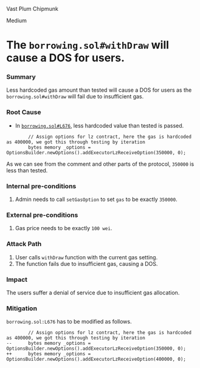 Vast Plum Chipmunk

Medium

# The `borrowing.sol#withDraw` will cause a DOS for users.


### Summary

Less hardcoded gas amount than tested will cause a DOS for users as the `borrowing.sol#withDraw` will fail due to insufficient gas.

### Root Cause

- In [`borrowing.sol#L676`](https://github.com/sherlock-audit/2024-11-autonomint/blob/main/Blockchain/Blockchian/contracts/Core_logic/borrowing.sol#L676), less hardcoded value than tested is passed.

```solidity
        // Assign options for lz contract, here the gas is hardcoded as 400000, we got this through testing by iteration
        bytes memory _options = OptionsBuilder.newOptions().addExecutorLzReceiveOption(350000, 0);
```

As we can see from the comment and other parts of the protocol, `350000` is less than tested.

### Internal pre-conditions

1. Admin needs to call `setGasOption` to set `gas` to be exactly `350000`.

### External pre-conditions

1. Gas price needs to be exactly `100 wei`.

### Attack Path

1. User calls `withDraw` function with the current gas setting.
2. The function fails due to insufficient gas, causing a DOS.

### Impact

The users suffer a denial of service due to insufficient gas allocation.

### Mitigation

`borrowing.sol:L676` has to be modified as follows.

```solidity
        // Assign options for lz contract, here the gas is hardcoded as 400000, we got this through testing by iteration
--      bytes memory _options = OptionsBuilder.newOptions().addExecutorLzReceiveOption(350000, 0);
++      bytes memory _options = OptionsBuilder.newOptions().addExecutorLzReceiveOption(400000, 0);
```
